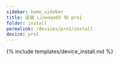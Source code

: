 ```yaml
---
sidebar: home_sidebar
title: 安装 LineageOS 到 pro1
folder: install
permalink: /devices/pro1/install
device: pro1
---
```

{% include templates/device_install.md %}
